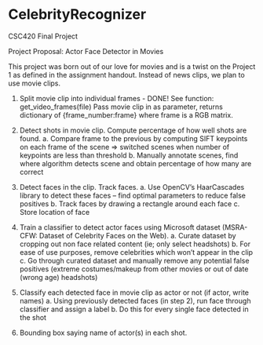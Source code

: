 # CelebrityRecognizer
CSC420 Final Project


Project Proposal: Actor Face Detector in Movies

This project was born out of our love for movies and is a twist on the Project 1 as defined in the assignment handout. Instead of news clips, we plan to use movie clips.

1)	Split movie clip into individual frames - DONE! 
See function: get_video_frames(file)
Pass movie clip in as parameter, returns dictionary of {frame_number:frame} where frame is a RGB matrix.


2)	Detect shots in movie clip. Compute percentage of how well shots are found.
a.	Compare frame to the previous by computing SIFT keypoints on each frame of the scene => switched scenes when number of keypoints are less than threshold
b.	Manually annotate scenes, find where algorithm detects scene and obtain percentage of how many are correct
3)	Detect faces in the clip. Track faces.
a.	Use OpenCV’s HaarCascades library to detect these faces – find optimal parameters to reduce false positives
b.	Track faces by drawing a rectangle around each face
c.	Store location of face
4)	Train a classifier to detect actor faces using Microsoft dataset (MSRA-CFW: Dataset of Celebrity Faces on the Web). 
a.	Curate dataset by cropping out non face related content (ie; only select headshots)
b.	For ease of use purposes, remove celebrities which won’t appear in the clip
c.	Go through curated dataset and manually remove any potential false positives (extreme costumes/makeup from other movies or out of date (wrong age) headshots)
5)	Classify each detected face in movie clip as actor or not (if actor, write names)
a.	Using previously detected faces (in step 2), run face through classifier and assign a label
b.	Do this for every single face detected in the shot
6)	Bounding box saying name of actor(s) in each shot.
